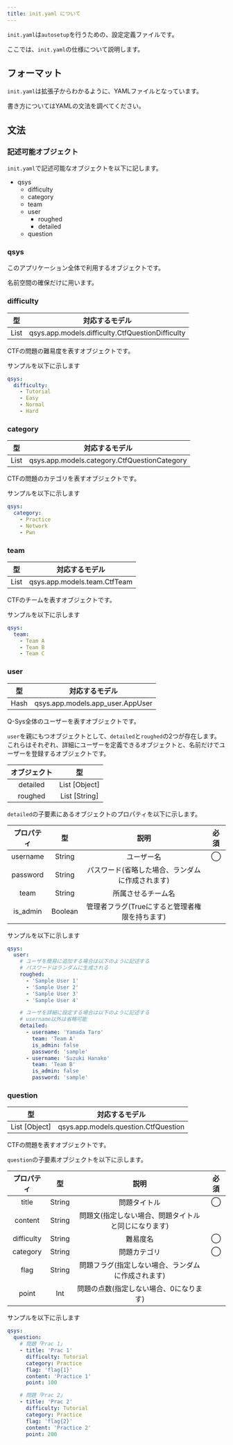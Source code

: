 ```yaml
---
title: init.yaml について
---
```


``init.yaml``は``autosetup``を行うための、設定定義ファイルです。

ここでは、``init.yaml``の仕様について説明します。

## フォーマット

``init.yaml``は拡張子からわかるように、YAMLファイルとなっています。

書き方についてはYAMLの文法を調べてください。

## 文法

### 記述可能オブジェクト

``init.yaml``で記述可能なオブジェクトを以下に記します。

- qsys
  - difficulty
  - category
  - team
  - user
    - roughed
    - detailed
  - question

### qsys

このアプリケーション全体で利用するオブジェクトです。

名前空間の確保だけに用います。

### difficulty

| 型 | 対応するモデル |
| :-: | :-: |
| List | qsys.app.models.difficulty.CtfQuestionDifficulty |

CTFの問題の難易度を表すオブジェクトです。

サンプルを以下に示します

```yaml
qsys:
  difficulty:
    - Tutorial
    - Easy
    - Normal
    - Hard
```

### category

| 型 | 対応するモデル |
| :-: | :-: |
| List | qsys.app.models.category.CtfQuestionCategory |

CTFの問題のカテゴリを表すオブジェクトです。

サンプルを以下に示します

```yaml
qsys:
  category:
    - Practice
    - Network
    - Pwn
```

### team

| 型 | 対応するモデル |
| :-: | :-: |
| List | qsys.app.models.team.CtfTeam |

CTFのチームを表すオブジェクトです。

サンプルを以下に示します

```yaml
qsys:
  team:
    - Team A
    - Team B
    - Team C
```

### user

| 型 | 対応するモデル |
| :-: | :-: |
| Hash | qsys.app.models.app_user.AppUser |

Q-Sys全体のユーザーを表すオブジェクトです。

``user``を親にもつオブジェクトとして、``detailed``と``roughed``の2つが存在します。
これらはそれぞれ、詳細にユーザーを定義できるオブジェクトと、名前だけでユーザーを登録するオブジェクトです。

|オブジェクト|型|
|:-:|:-:|
| detailed | List [Object] |
| roughed | List [String] |

``detailed``の子要素にあるオブジェクトのプロパティを以下に示します。

| プロパティ | 型 | 説明 | 必須 |
| :-: | :-: | :-: | :-: |
| username | String | ユーザー名 | ◯ |
| password | String | パスワード(省略した場合、ランダムに作成されます) | |
| team | String | 所属させるチーム名 | |
| is_admin | Boolean | 管理者フラグ(Trueにすると管理者権限を持ちます) | |


サンプルを以下に示します

```yaml
qsys:
  user:
    # ユーザを簡易に追加する場合は以下のように記述する
    # パスワードはランダムに生成される
    roughed:
      - 'Sample User 1'
      - 'Sample User 2'
      - 'Sample User 3'
      - 'Sample User 4'

    # ユーザを詳細に設定する場合は以下のように記述する
    # username以外は省略可能
    detailed:
      - username: 'Yamada Taro'
        team: 'Team A'
        is_admin: false
        password: 'sample'
      - username: 'Suzuki Hanako'
        team: 'Team B'
        is_admin: false
        password: 'sample'
```

### question

| 型 | 対応するモデル |
| :-: | :-: |
| List [Object] | qsys.app.models.question.CtfQuestion |

CTFの問題を表すオブジェクトです。

``question``の子要素オブジェクトを以下に示します。

| プロパティ | 型 | 説明 | 必須 |
| :-: | :-: | :-: | :-: |
| title | String | 問題タイトル | ◯ |
| content | String | 問題文(指定しない場合、問題タイトルと同じになります) |  |
| difficulty | String | 難易度名 | ◯ |
| category | String | 問題カテゴリ | ◯ |
| flag | String | 問題フラグ(指定しない場合、ランダムに作成されます) | |
| point | Int | 問題の点数(指定しない場合、0になります) |  |

サンプルを以下に示します

```yaml
qsys:
  question:
    # 問題「Prac 1」
    - title: 'Prac 1'
      difficulty: Tutorial
      category: Practice
      flag: 'flag{1}'
      content: 'Practice 1'
      point: 100

    # 問題「Prac 2」
    - title: 'Prac 2'
      difficulty: Tutorial
      category: Practice
      flag: 'flag{2}'
      content: 'Practice 2'
      point: 200
```
